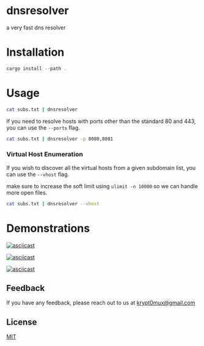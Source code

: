 # dnsresolver

a very fast dns resolver

# Installation

```rust
cargo install --path .
```

# Usage

```bash
cat subs.txt | dnsresolver
```

If you need to resolve hosts with ports other than the standard 80 and 443, you can use the `--ports` flag.

```bash
cat subs.txt | dnsresolver -p 8080,8081
```

### Virtual Host Enumeration

If you wish to discover all the virtual hosts from a given subdomain list, you can use the `--vhost` flag.

make sure to increase the soft limit using `ulimit -n 10000` so we can handle more open files.

```bash
cat subs.txt | dnsresolver --vhost
```

# Demonstrations

[![asciicast](https://asciinema.org/a/g8lpcHqYeiYdljWxShrgX8naP.svg)](https://asciinema.org/a/g8lpcHqYeiYdljWxShrgX8naP)

[![asciicast](https://asciinema.org/a/GYBZM85QI6SbTiXz59Ncp1mT9.svg)](https://asciinema.org/a/GYBZM85QI6SbTiXz59Ncp1mT9)

[![asciicast](https://asciinema.org/a/VbhwK5GTEHeonVwh55Z6tsfHr.svg)](https://asciinema.org/a/VbhwK5GTEHeonVwh55Z6tsfHr)

## Feedback

If you have any feedback, please reach out to us at krypt0mux@gmail.com

## License

[MIT](https://choosealicense.com/licenses/mit/)
